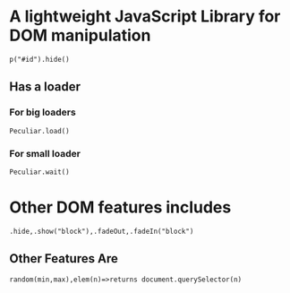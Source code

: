 
# A lightweight JavaScript Library for DOM manipulation
<code>p("#id").hide()</code>
## Has a loader
<h3>For big loaders</h3>
<code>Peculiar.load()</code> 
<h3>For small loader</h3>
<code>Peculiar.wait()</code>
<h1>Other DOM features includes</h1>
<code>.hide,.show("block"),.fadeOut,.fadeIn("block")</code>
<h2>Other Features Are</h2>
<code>random(min,max),elem(n)=>returns document.querySelector(n)</code>
